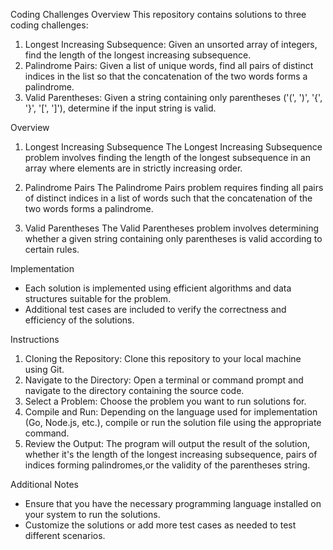 Coding Challenges Overview
This repository contains solutions to three coding challenges:

1. Longest Increasing Subsequence: Given an unsorted array of integers, find the length of the longest increasing subsequence.
2. Palindrome Pairs: Given a list of unique words, find all pairs of distinct indices in the list so that the concatenation of the two words forms a palindrome.
3. Valid Parentheses: Given a string containing only parentheses ('(', ')', '{', '}', '[', ']'), determine if the input string is valid.

Overview
1. Longest Increasing Subsequence
The Longest Increasing Subsequence problem involves finding the length of the longest subsequence in an array where elements are in strictly increasing order.

2. Palindrome Pairs
The Palindrome Pairs problem requires finding all pairs of distinct indices in a list of words such that the concatenation of the two words forms a palindrome.

3. Valid Parentheses
The Valid Parentheses problem involves determining whether a given string containing only parentheses is valid according to certain rules.

Implementation
- Each solution is implemented using efficient algorithms and data structures suitable for the problem.
- Additional test cases are included to verify the correctness and efficiency of the solutions.

Instructions
1. Cloning the Repository: Clone this repository to your local machine using Git.
2. Navigate to the Directory: Open a terminal or command prompt and navigate to the directory containing the source code.
3. Select a Problem: Choose the problem you want to run solutions for.
4. Compile and Run: Depending on the language used for implementation (Go, Node.js, etc.), compile or run the solution file using the appropriate command.
5. Review the Output: The program will output the result of the solution, whether it's the length of the longest increasing subsequence, pairs of indices forming palindromes,or the validity of the parentheses string.

Additional Notes
- Ensure that you have the necessary programming language installed on your system to run the solutions.
- Customize the solutions or add more test cases as needed to test different scenarios.